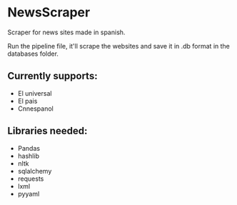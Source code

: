 # NewsScraper
Scraper for news sites made in spanish.

Run the pipeline file, it'll scrape the websites and save it in .db format in the databases folder.

## Currently supports:

* El universal
* El pais
* Cnnespanol

## Libraries needed:

* Pandas
* hashlib
* nltk
* sqlalchemy
* requests
* lxml
* pyyaml
